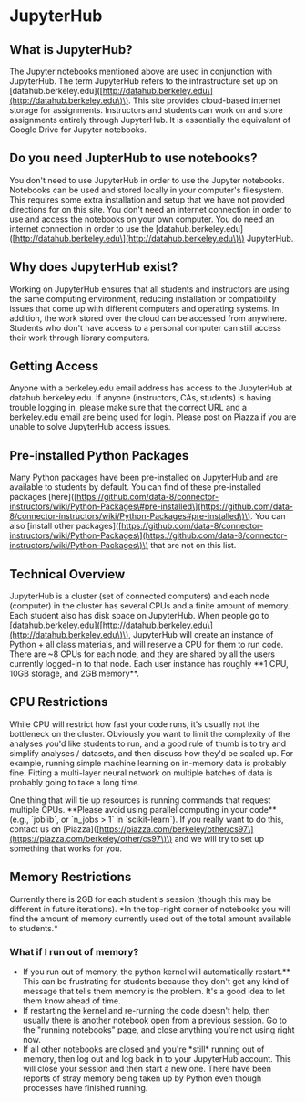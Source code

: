 # JupyterHub

## What is JupyterHub?

The Jupyter notebooks mentioned above are used in conjunction with JupyterHub. The term JupyterHub refers to the infrastructure set up on \[datahub.berkeley.edu\]\([http://datahub.berkeley.edu\](http://datahub.berkeley.edu\)\). This site provides cloud-based internet storage for assignments. Instructors and students can work on and store assignments entirely through JupyterHub. It is essentially the equivalent of Google Drive for Jupyter notebooks.

## Do you need JupterHub to use notebooks?

You don't need to use JupyterHub in order to use the Jupyter notebooks. Notebooks can be used and stored locally in your computer's filesystem. This requires some extra installation and setup that we have not provided directions for on this site. You don't need an internet connection in order to use and access the notebooks on your own computer. You do need an internet connection in order to use the \[datahub.berkeley.edu\]\([http://datahub.berkeley.edu\](http://datahub.berkeley.edu\)\) JupyterHub.

## Why does JupyterHub exist?

Working on JupyterHub ensures that all students and instructors are using the same computing environment, reducing installation or compatibility issues that come up with different computers and operating systems. In addition, the work stored over the cloud can be accessed from anywhere. Students who don't have access to a personal computer can still access their work through library computers.

## Getting Access

Anyone with a berkeley.edu email address has access to the JupyterHub at datahub.berkeley.edu. If anyone \(instructors, CAs, students\) is having trouble logging in, please make sure that the correct URL and a berkeley.edu email are being used for login. Please post on Piazza if you are unable to solve JupyterHub access issues.

## Pre-installed Python Packages

Many Python packages have been pre-installed on JupyterHub and are available to students by default. You can find of these pre-installed packages \[here\]\([https://github.com/data-8/connector-instructors/wiki/Python-Packages\#pre-installed\](https://github.com/data-8/connector-instructors/wiki/Python-Packages#pre-installed\)\). You can also \[install other packages\]\([https://github.com/data-8/connector-instructors/wiki/Python-Packages\](https://github.com/data-8/connector-instructors/wiki/Python-Packages\)\) that are not on this list.

## Technical Overview

JupyterHub is a cluster \(set of connected computers\) and each node \(computer\) in the cluster has several CPUs and a finite amount of memory. Each student also has disk space on JupyterHub. When people go to \[datahub.berkeley.edu\]\([http://datahub.berkeley.edu\](http://datahub.berkeley.edu\)\), JupyterHub will create an instance of Python + all class materials, and will reserve a CPU for them to run code. There are ~8 CPUs for each node, and they are shared by all the users currently logged-in to that node. Each user instance has roughly \*\*1 CPU, 10GB storage, and 2GB memory\*\*.

## CPU Restrictions

While CPU will restrict how fast your code runs, it's usually not the bottleneck on the cluster. Obviously you want to limit the complexity of the analyses you'd like students to run, and a good rule of thumb is to try and simplify analyses / datasets, and then discuss how they'd be scaled up. For example, running simple machine learning on in-memory data is probably fine. Fitting a multi-layer neural network on multiple batches of data is probably going to take a long time.

One thing that will tie up resources is running commands that request multiple CPUs. \*\*Please avoid using parallel computing in your code\*\* \(e.g., \`joblib\`, or \`n\_jobs &gt; 1\` in \`scikit-learn\`\). If you really want to do this, contact us on \[Piazza\]\([https://piazza.com/berkeley/other/cs97\](https://piazza.com/berkeley/other/cs97\)\) and we will try to set up something that works for you.

## Memory Restrictions

Currently there is 2GB for each student's session \(though this may be different in future iterations\). \*In the top-right  corner of notebooks you will find the amount of memory currently used out of the total amount available to students.\*

### What if I run out of memory?

* If you run out of memory, the python kernel will automatically restart.\*\* This can be frustrating for students because they don't get any kind of message that tells them memory is the problem. It's a good idea to let them know ahead of time.
* If restarting the kernel and re-running the code doesn't help, then usually there is another notebook open from a previous session. Go to the "running notebooks" page, and close anything you're not using right now.
* If all other notebooks are closed and you're \*still\* running out of memory, then log out and log back in to your JupyterHub account. This will close your session and then start a new one. There have been reports of stray memory being taken up by Python even though processes have finished running.



